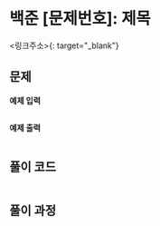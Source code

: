 # 백준 [문제번호]: 제목

<링크주소>{: target="_blank"}

## 문제

**예제 입력**

```

```

**예제 출력**

```

```

## 풀이 코드

```python

```

## 풀이 과정

